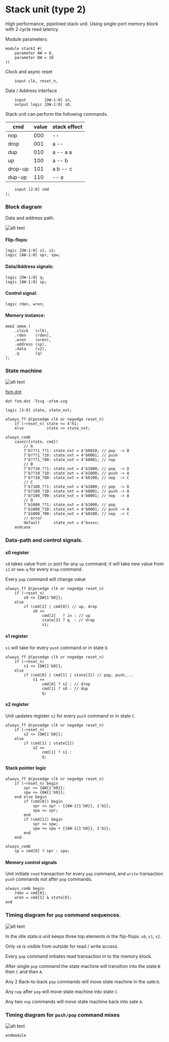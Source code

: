 # Stack unit (type 2)

High performance, pipelined stack unit. Using single-port memory block with 2 cycle read latency.

Module parameters:

    module stack2 #(
        parameter AW = 8,
        parameter DW = 16
    )(

Clock and async reset

        input clk, reset_n,

Data / Address interface

        input        [DW-1:0] in,
        output logic [DW-1:0] s0,

Stack unit can perform the following commands.

| cmd      | value | stack effect
|----------|-------|--------------
| nop      | 000   | --
| drop     | 001   | a --
| dup      | 010   | a -- a a
| up       | 100   | a -- b
| drop-up  | 101   | a b -- c
| dup-up   | 110   | -- a

        input [2:0] cmd
    );

### Block diagram

Data and address path.

![alt text](https://rawgit.com/drom/stack/master/stack2/bd.svg "pop timing diagram")

#### Flip-flops:

    logic [DW-1:0] s1, s2;
    logic [AW-1:0] spr, spw;

#### Data/Address signals:

    logic [DW-1:0] q;
    logic [AW-1:0] sp;

#### Control signal:

    logic rden, wren;

#### Memory instance:

    mem2 umem (
        .clock   (clk),
        .rden    (rden),
        .wren    (wren),
        .address (sp),
        .data    (s2),
        .q       (q)
    );

### State machine

![alt text](https://rawgit.com/drom/stack/master/stack2/fsm.svg "pop timing diagram")

[fsm.dot](fsm.dot)

`dot fsm.dot -Tsvg -ofsm.svg`

    logic [3:0] state, state_nxt;

    always_ff @(posedge clk or negedge reset_n)
        if (~reset_n) state <= 4'h1;
        else          state <= state_nxt;

    always_comb
        casez({state, cmd})
            // A
            7'b???1_??1: state_nxt = 4'b0010; // pop  -> B
            7'b???1_?10: state_nxt = 4'b0001; // push
            7'b???1_?00: state_nxt = 4'b0001; // nop
            // B
            7'b??10_??1: state_nxt = 4'b1000; // pop  -> D
            7'b??10_?10: state_nxt = 4'b1000; // push -> A
            7'b??10_?00: state_nxt = 4'b0100; // nop  -> C
            // C
            7'b?100_??1: state_nxt = 4'b1000; // pop  -> D
            7'b?100_?10: state_nxt = 4'b0001; // push -> A
            7'b?100_?00: state_nxt = 4'b0001; // nop  -> A
            // D
            7'b1000_??1: state_nxt = 4'b1000; // pop
            7'b1000_?10: state_nxt = 4'b0001; // push -> A
            7'b1000_?00: state_nxt = 4'b0100; // nop  -> C
            // error
            default      state_nxt = 4'bxxxx;
        endcase

### Data-path and control signals.

#### s0 register

`s0` takes value from `in` port for any `up` command; it will take new value from `s1` or `mem-q` for every `drop` command.

Every `pop` command will change value

    always_ff @(posedge clk or negedge reset_n)
        if (~reset_n)
            s0 <= {DW{1'b0}};
        else
            if (cmd[2] | cmd[0]) // up, drop
                s0 <=
                    cmd[2]   ? in : // up
                    state[3] ? q  : // drop
                    s1;


#### s1 register

`s1` will take for every `push` command or in state `D`.

    always_ff @(posedge clk or negedge reset_n)
        if (~reset_n)
            s1 <= {DW{1'b0}};
        else
            if (cmd[0] | cmd[1] | state[3]) // pop, push,...
                s1 <=
                    cmd[0] ? s2 : // drop
                    cmd[1] ? s0 : // dup
                    q;

#### s2 register

Unit updates register `s2` for every `push` command or in state `C`.

    always_ff @(posedge clk or negedge reset_n)
        if (~reset_n)
            s2 <= {DW{1'b0}};
        else
            if (cmd[1] | state[2])
                s2 <=
                    cmd[1] ? s1 :
                    q;

#### Stack pointer logic

    always_ff @(posedge clk or negedge reset_n)
        if (~reset_n) begin
            spr <= {AW{1'b0}};
            spw <= {AW{1'b0}};
        end else begin
            if (cmd[0]) begin
                spr <= spr - {{AW-1{1'b0}}, 1'b1};
                spw <= spr;
            end
            if (cmd[1]) begin
                spr <= spw;
                spw <= spw + {{AW-1{1'b0}}, 1'b1};
            end
        end

    always_comb
        sp = cmd[0] ? spr : spw;


#### Memory control signals

Unit initiate `read` transaction for every `pop` command,
and `write` transaction `push` commands not after `pop` commands.

    always_comb begin
        rden = cmd[0];
        wren = cmd[1] & state[0];
    end

### Timing diagram for `pop` command sequences.

![alt text](https://rawgit.com/drom/stack/master/stack2/pop.svg "pop timing diagram")

In the idle state:`A` unit keeps three top elements in the flip-flops: `s0`, `s1`, `s2`.

Only `s0` is visible from outside for read / write access.

Every `pop` command initiates read transaction in to the memory block.

After single `pop` command the state machine will transition into the state:`B` then `C` and then `A`.

Any 2 Back-to-back `pop` commands will move state machine in the sate:`D`.

Any `nop` after `pop` will move state machine into state `C`.

Any two `nop` commands will move state machine back into sate `A`.



### Timing diagram for `push/pop` command mixes

![alt text](https://rawgit.com/drom/stack/master/stack2/push.svg "push/pop timing diagram")

    endmodule
